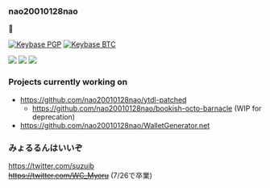 ### nao20010128nao
:house_with_garden:    

[![Keybase PGP](https://img.shields.io/keybase/pgp/nao20010128nao)](https://keybase.io/nao20010128nao)
[![Keybase BTC](https://img.shields.io/keybase/btc/nao20010128nao)](https://keybase.io/nao20010128nao)

![](https://github-readme-stats.vercel.app/api?username=nao20010128nao&count_private=true&show_icons=true)
![](https://github-readme-stats.vercel.app/api/top-langs/?username=nao20010128nao&layout=compact)
![](https://github-profile-trophy.vercel.app/?username=nao20010128nao)

### Projects currently working on
- https://github.com/nao20010128nao/ytdl-patched
    - https://github.com/nao20010128nao/bookish-octo-barnacle (WIP for deprecation)
- https://github.com/nao20010128nao/WalletGenerator.net


### みょるるんはいいぞ
https://twitter.com/suzuib     
~~https://twitter.com/WC_Myoru~~ (7/26で卒業)

<!--
**nao20010128nao/nao20010128nao** is a ✨ _special_ ✨ repository because its `README.md` (this file) appears on your GitHub profile.

Here are some ideas to get you started:

- 🔭 I’m currently working on ...
- 🌱 I’m currently learning ...
- 👯 I’m looking to collaborate on ...
- 🤔 I’m looking for help with ...
- 💬 Ask me about ...
- 📫 How to reach me: ...
- 😄 Pronouns: ...
- ⚡ Fun fact: ...
-->
